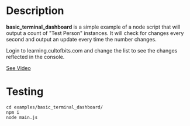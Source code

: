 # Description

**basic_terminal_dashboard** is a simple example of a node script that will output a count of "Test Person" instances. It will check for changes every second and output an update every time the number changes. 

Login to learning.cultofbits.com and change the list to see the changes reflected in the console.


[See Video](https://share.descript.com/embed/jab9Q9de4md)

# Testing 

```
cd examples/basic_terminal_dashboard/
npm i 
node main.js
```

